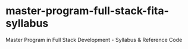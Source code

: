 # master-program-full-stack-fita-syllabus
Master Program in Full Stack Development - Syllabus &amp; Reference Code

